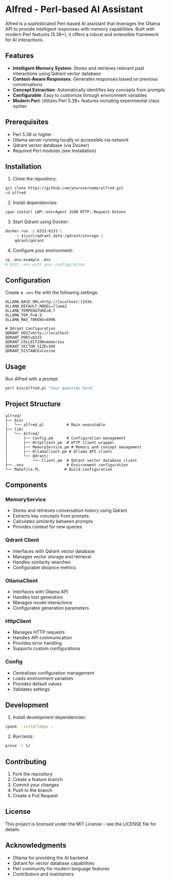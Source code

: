 # Alfred - Perl-based AI Assistant

Alfred is a sophisticated Perl-based AI assistant that leverages the Ollama API to provide intelligent responses with memory capabilities. Built with modern Perl features (5.38+), it offers a robust and extensible framework for AI interactions.

## Features

- **Intelligent Memory System**: Stores and retrieves relevant past interactions using Qdrant vector database
- **Context-Aware Responses**: Generates responses based on previous conversations
- **Concept Extraction**: Automatically identifies key concepts from prompts
- **Configurable**: Easy to customize through environment variables
- **Modern Perl**: Utilizes Perl 5.38+ features including experimental class syntax

## Prerequisites

- Perl 5.38 or higher
- Ollama server running locally or accessible via network
- Qdrant vector database (via Docker)
- Required Perl modules (see Installation)

## Installation

1. Clone the repository:
```bash
git clone https://github.com/yourusername/alfred.git
cd alfred
```

2. Install dependencies:
```bash
cpan install LWP::UserAgent JSON HTTP::Request Dotenv
```

3. Start Qdrant using Docker:
```bash
docker run -p 6333:6333 \
    -v $(pwd)/qdrant_data:/qdrant/storage \
    qdrant/qdrant
```

4. Configure your environment:
```bash
cp .env.example .env
# Edit .env with your configuration
```

## Configuration

Create a `.env` file with the following settings:

```env
OLLAMA_BASE_URL=http://localhost:11434
OLLAMA_DEFAULT_MODEL=llama2
OLLAMA_TEMPERATURE=0.7
OLLAMA_TOP_P=0.9
OLLAMA_MAX_TOKENS=4096

# Qdrant Configuration
QDRANT_HOST=http://localhost
QDRANT_PORT=6333
QDRANT_COLLECTION=memories
QDRANT_VECTOR_SIZE=384
QDRANT_DISTANCE=Cosine
```

## Usage

Run Alfred with a prompt:

```bash
perl bin/alfred.pl "Your question here"
```

## Project Structure

```
alfred/
├── bin/
│   └── alfred.pl          # Main executable
├── lib/
│   └── Alfred/
│       ├── Config.pm      # Configuration management
│       ├── HttpClient.pm  # HTTP client wrapper
│       ├── MemoryService.pm # Memory and concept management
│       ├── OllamaClient.pm # Ollama API client
│       └── Qdrant/
│           └── Client.pm  # Qdrant vector database client
├── .env                   # Environment configuration
└── Makefile.PL           # Build configuration
```

## Components

### MemoryService
- Stores and retrieves conversation history using Qdrant
- Extracts key concepts from prompts
- Calculates similarity between prompts
- Provides context for new queries

### Qdrant Client
- Interfaces with Qdrant vector database
- Manages vector storage and retrieval
- Handles similarity searches
- Configurable distance metrics

### OllamaClient
- Interfaces with Ollama API
- Handles text generation
- Manages model interactions
- Configurable generation parameters

### HttpClient
- Manages HTTP requests
- Handles API communication
- Provides error handling
- Supports custom configurations

### Config
- Centralizes configuration management
- Loads environment variables
- Provides default values
- Validates settings

## Development

1. Install development dependencies:
```bash
cpanm --installdeps .
```

2. Run tests:
```bash
prove -l t/
```

## Contributing

1. Fork the repository
2. Create a feature branch
3. Commit your changes
4. Push to the branch
5. Create a Pull Request

## License

This project is licensed under the MIT License - see the LICENSE file for details.

## Acknowledgments

- Ollama for providing the AI backend
- Qdrant for vector database capabilities
- Perl community for modern language features
- Contributors and maintainers 